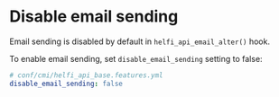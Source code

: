# Disable email sending

Email sending is disabled by default in `helfi_api_email_alter()` hook.

To enable email sending, set `disable_email_sending` setting to false:

```yaml
# conf/cmi/helfi_api_base.features.yml
disable_email_sending: false
```
